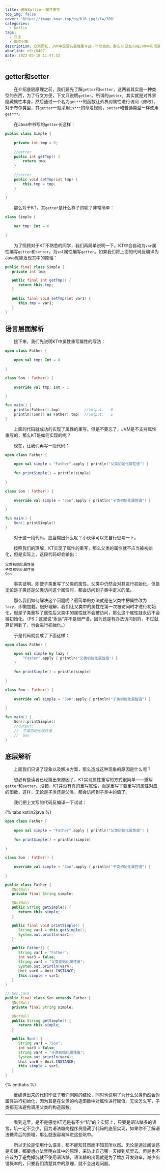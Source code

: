 ```yaml
---
title: 破解Kotlin——属性重写
top_img: false
cover: 'https://image.kmar.top/bg/b18.jpg!/fw/700'
categories:
  - Kotlin
tags:
  - 日志
  - 面向对象
description: 众所周知，JVM中是没有属性重写这一个功能的，那么KT是如何在JVM中实现属性重载的呢？
abbrlink: e9cc8407
date: 2022-05-18 11:47:52
---
```


## getter和setter

&emsp;&emsp;在介绍底层原理之前，我们要先了解`getter`和`setter`，这两者其实是一种类型的东西，为了行文方便，下文只说明`getter`。所谓的`getter`，其实就是对外界隐藏属性本身，然后通过一个名为`get***`的函数让外界对属性进行访问（修改），对于布尔类型，其`getter`一般采用`is***`的命名规则，`setter`和普通类型一样使用`get***`。

&emsp;&emsp;在Java中书写的`getter`长这样：

```java
public class Simple {
    
    private int tmp = 0;
    
    //getter
    public int getTmp() {
        return tmp;
    }
    
    //setter
    public void setTmp(int tmp) {
        this.tmp = tmp;
    }
    
}
```

&emsp;&emsp;那么对于KT，其`getter`是什么样子的呢？非常简单：

```kotlin
class Simple {
    
    var tmp: Int = 0
    
}
```

&emsp;&emsp;为了照顾对于KT不熟悉的同学，我们再简单说明一下。KT中会自动为`var`属性编写`getter`和`setter`，为`val`属性编写`getter`。如果我们将上面的代码反编译为Java就能发现其中的原理：

```java
public final class Simple {
   private int tmp;

   public final int getTmp() {
      return this.tmp;
   }

   public final void setTmp(int var1) {
      this.tmp = var1;
   }
}
```

## 语言层面解析

&emsp;&emsp;接下来，我们先说明KT中属性重写属性的写法：

```kotlin
open class Father {
    
    open val tmp: Int = 0
    
}

class Son : Father() {
    
    override val tmp: Int = 1
    
}

fun main() {
    println(Father().tmp)           //output:   0
    println((Son() as Father).tmp)  //output:   1
}
```

&emsp;&emsp;上面的代码就成功的实现了属性的重写。但是不要忘了，JVM是不支持属性重写的，那么KT是如何实现的呢？

&emsp;&emsp;现在，让我们再写一段代码：

```kotlin
open class Father {
    
    open val simple = "Father".apply { println("父类初始化属性值") }
    
    fun printSimple() = println(simple)
    
}

class Son : Father() {
    
    override val simple = "Son".apply { println("子类初始化属性值") }
    
}

fun main() {
    Son().printSimple()
}
```

&emsp;&emsp;对于这一段代码，应当输出什么呢？小伙伴可以先自行思考一下。

&emsp;&emsp;按照我们的理解，KT实现了属性的重写，那么父类的属性就不应当被初始化，但是实际上，这段代码却会输出：

```
父类初始化属性值
子类初始化属性值
Son
```

&emsp;&emsp;事实证明，即使子类重写了父类的属性，父类中仍然会对其进行初始化，但是无论是子类还是父类访问这个属性时，都会访问到子类中定义的值。

&emsp;&emsp;那么我们如何解决这个问题呢？最简单的办法就是在父类中把属性改为`lazy`，即懒加载。很好理解，我们让父类中的属性在第一次被访问时才进行初始化，但是子类重写了属性后父类中的属性就不会被访问，那么这个属性就永远不会被初始化。（PS：这里说“永远”并不是很严谨，因为还是有办法访问到的，不过就算访问到了，也会进行初始化。）

&emsp;&emsp;于是代码就变成了下面这样：

```kotlin
open class Father {

    open val simple by lazy {
        "Father".apply { println("父类初始化属性值") }
    }
    
    fun printSimple() = println(simple)
    
}

class Son : Father() {
    
    override val simple = "Son".apply { println("子类初始化属性值") }
    
}

fun main() {
    Son().printSimple()
    //output:
    //  子类初始化属性值
    //  Son
}
```

## 底层解析

&emsp;&emsp;上面我们只说了现象以及解决方案，那么造成这种现象的原因是什么呢？

&emsp;&emsp;想必有些读者已经猜出来原因了，KT实现属性重写的方式很简单——重写`getter`和`setter`。没错，KT并没有真的重写属性，而是重写了要重写的属性对应的函数，这样，无论是子类还是父类，都会访问到子类中的值了。

&emsp;&emsp;我们把上文写的代码反编译一下试试：

{% tabs kotlin2java %}

<!-- tab Kotlin -->
```kotlin
open class Father {
    
    open val simple = "Father".apply { println("父类初始化属性值") }
    
    fun printSimple() = println(simple)
    
}

class Son : Father() {
    
    override val simple = "Son".apply { println("子类初始化属性值") }
    
}
```
<!-- endtab -->

<!-- tab 反编译 -->
```java
public class Father {
   @NotNull
   private final String simple;

   @NotNull
   public String getSimple() {
      return this.simple;
   }

   public final void printSimple() {
      String var1 = this.getSimple();
      System.out.println(var1);
   }

   public Father() {
      String var1 = "Father";
      int var3 = false;
      String var4 = "父类初始化属性值";
      System.out.println(var4);
      Unit var6 = Unit.INSTANCE;
      this.simple = var1;
   }
}

// Son.java
public final class Son extends Father {
   @NotNull
   private final String simple;

   @NotNull
   public String getSimple() {
      return this.simple;
   }

   public Son() {
      String var1 = "Son";
      int var3 = false;
      String var4 = "子类初始化属性值";
      System.out.println(var4);
      Unit var6 = Unit.INSTANCE;
      this.simple = var1;
   }
}

```
<!-- endtab -->

{% endtabs %}

&emsp;&emsp;反编译出来的代码印证了我们刚刚的结论，同时也说明了为什么父类仍然会对属性进行初始化，因为其是在父类的构造函数中对属性进行赋值。无论怎么写，子类都无法避免调用父类的构造函数。

---

&emsp;&emsp;看到这里，是不是感觉KT还是有不少“坑”的？实际上，只要是语法糖多的语言，坑一定不会少。因为语法糖向程序员隐藏了代码的底层实现，如果你不了解语法糖背后的原理，那么就很容易掉进这些坑中。

&emsp;&emsp;所以无论是使用什么语言，都不能知其然而不知其所以然。无论是通过阅读还是实践，都要想办法弄明白其中的原理，来防止自己哪一天掉到坑里去。但是也不应该为了避免掉坑就不使用语法糖，语法糖的出现就是为了增加开发效率，减少出错概率的，只要我们清楚其中的原理，就不会出现问题。